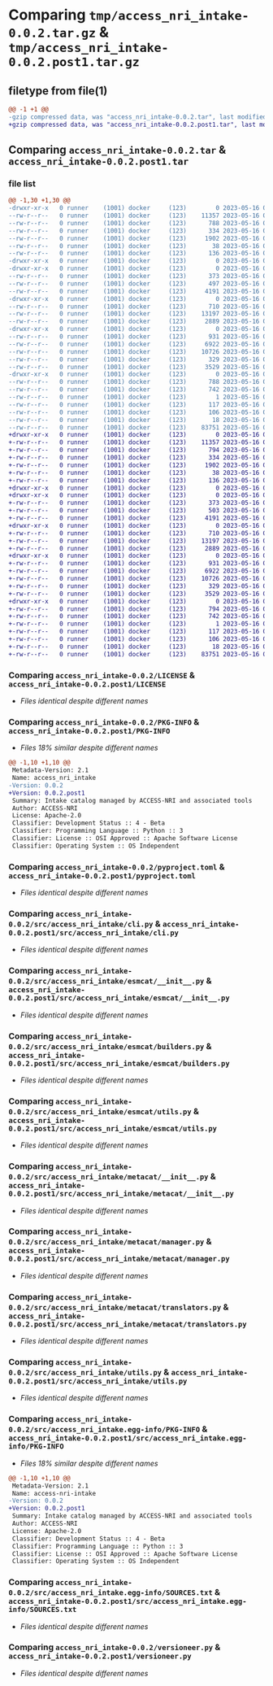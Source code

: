 # Comparing `tmp/access_nri_intake-0.0.2.tar.gz` & `tmp/access_nri_intake-0.0.2.post1.tar.gz`

## filetype from file(1)

```diff
@@ -1 +1 @@
-gzip compressed data, was "access_nri_intake-0.0.2.tar", last modified: Tue May 16 04:26:57 2023, max compression
+gzip compressed data, was "access_nri_intake-0.0.2.post1.tar", last modified: Tue May 16 04:41:18 2023, max compression
```

## Comparing `access_nri_intake-0.0.2.tar` & `access_nri_intake-0.0.2.post1.tar`

### file list

```diff
@@ -1,30 +1,30 @@
-drwxr-xr-x   0 runner    (1001) docker     (123)        0 2023-05-16 04:26:57.541697 access_nri_intake-0.0.2/
--rw-r--r--   0 runner    (1001) docker     (123)    11357 2023-05-16 04:26:43.000000 access_nri_intake-0.0.2/LICENSE
--rw-r--r--   0 runner    (1001) docker     (123)      788 2023-05-16 04:26:57.541697 access_nri_intake-0.0.2/PKG-INFO
--rw-r--r--   0 runner    (1001) docker     (123)      334 2023-05-16 04:26:43.000000 access_nri_intake-0.0.2/README.md
--rw-r--r--   0 runner    (1001) docker     (123)     1902 2023-05-16 04:26:43.000000 access_nri_intake-0.0.2/pyproject.toml
--rw-r--r--   0 runner    (1001) docker     (123)       38 2023-05-16 04:26:57.541697 access_nri_intake-0.0.2/setup.cfg
--rw-r--r--   0 runner    (1001) docker     (123)      136 2023-05-16 04:26:43.000000 access_nri_intake-0.0.2/setup.py
-drwxr-xr-x   0 runner    (1001) docker     (123)        0 2023-05-16 04:26:57.541697 access_nri_intake-0.0.2/src/
-drwxr-xr-x   0 runner    (1001) docker     (123)        0 2023-05-16 04:26:57.541697 access_nri_intake-0.0.2/src/access_nri_intake/
--rw-r--r--   0 runner    (1001) docker     (123)      373 2023-05-16 04:26:43.000000 access_nri_intake-0.0.2/src/access_nri_intake/__init__.py
--rw-r--r--   0 runner    (1001) docker     (123)      497 2023-05-16 04:26:57.541697 access_nri_intake-0.0.2/src/access_nri_intake/_version.py
--rw-r--r--   0 runner    (1001) docker     (123)     4191 2023-05-16 04:26:43.000000 access_nri_intake-0.0.2/src/access_nri_intake/cli.py
-drwxr-xr-x   0 runner    (1001) docker     (123)        0 2023-05-16 04:26:57.541697 access_nri_intake-0.0.2/src/access_nri_intake/esmcat/
--rw-r--r--   0 runner    (1001) docker     (123)      710 2023-05-16 04:26:43.000000 access_nri_intake-0.0.2/src/access_nri_intake/esmcat/__init__.py
--rw-r--r--   0 runner    (1001) docker     (123)    13197 2023-05-16 04:26:43.000000 access_nri_intake-0.0.2/src/access_nri_intake/esmcat/builders.py
--rw-r--r--   0 runner    (1001) docker     (123)     2889 2023-05-16 04:26:43.000000 access_nri_intake-0.0.2/src/access_nri_intake/esmcat/utils.py
-drwxr-xr-x   0 runner    (1001) docker     (123)        0 2023-05-16 04:26:57.541697 access_nri_intake-0.0.2/src/access_nri_intake/metacat/
--rw-r--r--   0 runner    (1001) docker     (123)      931 2023-05-16 04:26:43.000000 access_nri_intake-0.0.2/src/access_nri_intake/metacat/__init__.py
--rw-r--r--   0 runner    (1001) docker     (123)     6922 2023-05-16 04:26:43.000000 access_nri_intake-0.0.2/src/access_nri_intake/metacat/manager.py
--rw-r--r--   0 runner    (1001) docker     (123)    10726 2023-05-16 04:26:43.000000 access_nri_intake-0.0.2/src/access_nri_intake/metacat/translators.py
--rw-r--r--   0 runner    (1001) docker     (123)      329 2023-05-16 04:26:43.000000 access_nri_intake-0.0.2/src/access_nri_intake/metacatalog.yaml
--rw-r--r--   0 runner    (1001) docker     (123)     3529 2023-05-16 04:26:43.000000 access_nri_intake-0.0.2/src/access_nri_intake/utils.py
-drwxr-xr-x   0 runner    (1001) docker     (123)        0 2023-05-16 04:26:57.541697 access_nri_intake-0.0.2/src/access_nri_intake.egg-info/
--rw-r--r--   0 runner    (1001) docker     (123)      788 2023-05-16 04:26:57.000000 access_nri_intake-0.0.2/src/access_nri_intake.egg-info/PKG-INFO
--rw-r--r--   0 runner    (1001) docker     (123)      742 2023-05-16 04:26:57.000000 access_nri_intake-0.0.2/src/access_nri_intake.egg-info/SOURCES.txt
--rw-r--r--   0 runner    (1001) docker     (123)        1 2023-05-16 04:26:57.000000 access_nri_intake-0.0.2/src/access_nri_intake.egg-info/dependency_links.txt
--rw-r--r--   0 runner    (1001) docker     (123)      117 2023-05-16 04:26:57.000000 access_nri_intake-0.0.2/src/access_nri_intake.egg-info/entry_points.txt
--rw-r--r--   0 runner    (1001) docker     (123)      106 2023-05-16 04:26:57.000000 access_nri_intake-0.0.2/src/access_nri_intake.egg-info/requires.txt
--rw-r--r--   0 runner    (1001) docker     (123)       18 2023-05-16 04:26:57.000000 access_nri_intake-0.0.2/src/access_nri_intake.egg-info/top_level.txt
--rw-r--r--   0 runner    (1001) docker     (123)    83751 2023-05-16 04:26:43.000000 access_nri_intake-0.0.2/versioneer.py
+drwxr-xr-x   0 runner    (1001) docker     (123)        0 2023-05-16 04:41:18.616680 access_nri_intake-0.0.2.post1/
+-rw-r--r--   0 runner    (1001) docker     (123)    11357 2023-05-16 04:41:05.000000 access_nri_intake-0.0.2.post1/LICENSE
+-rw-r--r--   0 runner    (1001) docker     (123)      794 2023-05-16 04:41:18.616680 access_nri_intake-0.0.2.post1/PKG-INFO
+-rw-r--r--   0 runner    (1001) docker     (123)      334 2023-05-16 04:41:05.000000 access_nri_intake-0.0.2.post1/README.md
+-rw-r--r--   0 runner    (1001) docker     (123)     1902 2023-05-16 04:41:05.000000 access_nri_intake-0.0.2.post1/pyproject.toml
+-rw-r--r--   0 runner    (1001) docker     (123)       38 2023-05-16 04:41:18.616680 access_nri_intake-0.0.2.post1/setup.cfg
+-rw-r--r--   0 runner    (1001) docker     (123)      136 2023-05-16 04:41:05.000000 access_nri_intake-0.0.2.post1/setup.py
+drwxr-xr-x   0 runner    (1001) docker     (123)        0 2023-05-16 04:41:18.612680 access_nri_intake-0.0.2.post1/src/
+drwxr-xr-x   0 runner    (1001) docker     (123)        0 2023-05-16 04:41:18.616680 access_nri_intake-0.0.2.post1/src/access_nri_intake/
+-rw-r--r--   0 runner    (1001) docker     (123)      373 2023-05-16 04:41:05.000000 access_nri_intake-0.0.2.post1/src/access_nri_intake/__init__.py
+-rw-r--r--   0 runner    (1001) docker     (123)      503 2023-05-16 04:41:18.616680 access_nri_intake-0.0.2.post1/src/access_nri_intake/_version.py
+-rw-r--r--   0 runner    (1001) docker     (123)     4191 2023-05-16 04:41:05.000000 access_nri_intake-0.0.2.post1/src/access_nri_intake/cli.py
+drwxr-xr-x   0 runner    (1001) docker     (123)        0 2023-05-16 04:41:18.616680 access_nri_intake-0.0.2.post1/src/access_nri_intake/esmcat/
+-rw-r--r--   0 runner    (1001) docker     (123)      710 2023-05-16 04:41:05.000000 access_nri_intake-0.0.2.post1/src/access_nri_intake/esmcat/__init__.py
+-rw-r--r--   0 runner    (1001) docker     (123)    13197 2023-05-16 04:41:05.000000 access_nri_intake-0.0.2.post1/src/access_nri_intake/esmcat/builders.py
+-rw-r--r--   0 runner    (1001) docker     (123)     2889 2023-05-16 04:41:05.000000 access_nri_intake-0.0.2.post1/src/access_nri_intake/esmcat/utils.py
+drwxr-xr-x   0 runner    (1001) docker     (123)        0 2023-05-16 04:41:18.616680 access_nri_intake-0.0.2.post1/src/access_nri_intake/metacat/
+-rw-r--r--   0 runner    (1001) docker     (123)      931 2023-05-16 04:41:05.000000 access_nri_intake-0.0.2.post1/src/access_nri_intake/metacat/__init__.py
+-rw-r--r--   0 runner    (1001) docker     (123)     6922 2023-05-16 04:41:05.000000 access_nri_intake-0.0.2.post1/src/access_nri_intake/metacat/manager.py
+-rw-r--r--   0 runner    (1001) docker     (123)    10726 2023-05-16 04:41:05.000000 access_nri_intake-0.0.2.post1/src/access_nri_intake/metacat/translators.py
+-rw-r--r--   0 runner    (1001) docker     (123)      329 2023-05-16 04:41:05.000000 access_nri_intake-0.0.2.post1/src/access_nri_intake/metacatalog.yaml
+-rw-r--r--   0 runner    (1001) docker     (123)     3529 2023-05-16 04:41:05.000000 access_nri_intake-0.0.2.post1/src/access_nri_intake/utils.py
+drwxr-xr-x   0 runner    (1001) docker     (123)        0 2023-05-16 04:41:18.616680 access_nri_intake-0.0.2.post1/src/access_nri_intake.egg-info/
+-rw-r--r--   0 runner    (1001) docker     (123)      794 2023-05-16 04:41:18.000000 access_nri_intake-0.0.2.post1/src/access_nri_intake.egg-info/PKG-INFO
+-rw-r--r--   0 runner    (1001) docker     (123)      742 2023-05-16 04:41:18.000000 access_nri_intake-0.0.2.post1/src/access_nri_intake.egg-info/SOURCES.txt
+-rw-r--r--   0 runner    (1001) docker     (123)        1 2023-05-16 04:41:18.000000 access_nri_intake-0.0.2.post1/src/access_nri_intake.egg-info/dependency_links.txt
+-rw-r--r--   0 runner    (1001) docker     (123)      117 2023-05-16 04:41:18.000000 access_nri_intake-0.0.2.post1/src/access_nri_intake.egg-info/entry_points.txt
+-rw-r--r--   0 runner    (1001) docker     (123)      106 2023-05-16 04:41:18.000000 access_nri_intake-0.0.2.post1/src/access_nri_intake.egg-info/requires.txt
+-rw-r--r--   0 runner    (1001) docker     (123)       18 2023-05-16 04:41:18.000000 access_nri_intake-0.0.2.post1/src/access_nri_intake.egg-info/top_level.txt
+-rw-r--r--   0 runner    (1001) docker     (123)    83751 2023-05-16 04:41:05.000000 access_nri_intake-0.0.2.post1/versioneer.py
```

### Comparing `access_nri_intake-0.0.2/LICENSE` & `access_nri_intake-0.0.2.post1/LICENSE`

 * *Files identical despite different names*

### Comparing `access_nri_intake-0.0.2/PKG-INFO` & `access_nri_intake-0.0.2.post1/PKG-INFO`

 * *Files 18% similar despite different names*

```diff
@@ -1,10 +1,10 @@
 Metadata-Version: 2.1
 Name: access_nri_intake
-Version: 0.0.2
+Version: 0.0.2.post1
 Summary: Intake catalog managed by ACCESS-NRI and associated tools
 Author: ACCESS-NRI
 License: Apache-2.0
 Classifier: Development Status :: 4 - Beta
 Classifier: Programming Language :: Python :: 3
 Classifier: License :: OSI Approved :: Apache Software License
 Classifier: Operating System :: OS Independent
```

### Comparing `access_nri_intake-0.0.2/pyproject.toml` & `access_nri_intake-0.0.2.post1/pyproject.toml`

 * *Files identical despite different names*

### Comparing `access_nri_intake-0.0.2/src/access_nri_intake/cli.py` & `access_nri_intake-0.0.2.post1/src/access_nri_intake/cli.py`

 * *Files identical despite different names*

### Comparing `access_nri_intake-0.0.2/src/access_nri_intake/esmcat/__init__.py` & `access_nri_intake-0.0.2.post1/src/access_nri_intake/esmcat/__init__.py`

 * *Files identical despite different names*

### Comparing `access_nri_intake-0.0.2/src/access_nri_intake/esmcat/builders.py` & `access_nri_intake-0.0.2.post1/src/access_nri_intake/esmcat/builders.py`

 * *Files identical despite different names*

### Comparing `access_nri_intake-0.0.2/src/access_nri_intake/esmcat/utils.py` & `access_nri_intake-0.0.2.post1/src/access_nri_intake/esmcat/utils.py`

 * *Files identical despite different names*

### Comparing `access_nri_intake-0.0.2/src/access_nri_intake/metacat/__init__.py` & `access_nri_intake-0.0.2.post1/src/access_nri_intake/metacat/__init__.py`

 * *Files identical despite different names*

### Comparing `access_nri_intake-0.0.2/src/access_nri_intake/metacat/manager.py` & `access_nri_intake-0.0.2.post1/src/access_nri_intake/metacat/manager.py`

 * *Files identical despite different names*

### Comparing `access_nri_intake-0.0.2/src/access_nri_intake/metacat/translators.py` & `access_nri_intake-0.0.2.post1/src/access_nri_intake/metacat/translators.py`

 * *Files identical despite different names*

### Comparing `access_nri_intake-0.0.2/src/access_nri_intake/utils.py` & `access_nri_intake-0.0.2.post1/src/access_nri_intake/utils.py`

 * *Files identical despite different names*

### Comparing `access_nri_intake-0.0.2/src/access_nri_intake.egg-info/PKG-INFO` & `access_nri_intake-0.0.2.post1/src/access_nri_intake.egg-info/PKG-INFO`

 * *Files 18% similar despite different names*

```diff
@@ -1,10 +1,10 @@
 Metadata-Version: 2.1
 Name: access-nri-intake
-Version: 0.0.2
+Version: 0.0.2.post1
 Summary: Intake catalog managed by ACCESS-NRI and associated tools
 Author: ACCESS-NRI
 License: Apache-2.0
 Classifier: Development Status :: 4 - Beta
 Classifier: Programming Language :: Python :: 3
 Classifier: License :: OSI Approved :: Apache Software License
 Classifier: Operating System :: OS Independent
```

### Comparing `access_nri_intake-0.0.2/src/access_nri_intake.egg-info/SOURCES.txt` & `access_nri_intake-0.0.2.post1/src/access_nri_intake.egg-info/SOURCES.txt`

 * *Files identical despite different names*

### Comparing `access_nri_intake-0.0.2/versioneer.py` & `access_nri_intake-0.0.2.post1/versioneer.py`

 * *Files identical despite different names*

